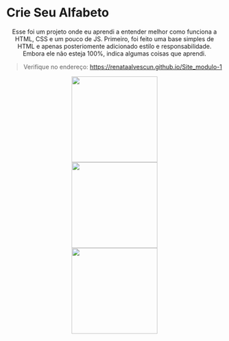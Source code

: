 # Crie Seu Alfabeto

 <div align="center">
  <p> 
Esse foi um projeto onde eu aprendi a entender melhor como funciona a HTML, CSS e um pouco de JS. Primeiro, foi feito uma base simples de HTML e apenas posteriomente adicionado estilo e responsabilidade. Embora ele não esteja 100%, indica algumas coisas que aprendi.
<p>
</div>

> Verifique no endereço: https://renataalvescun.github.io/Site_modulo-1

<div align="center">
  <img height="200em" src="https://user-images.githubusercontent.com/100436812/198044637-a2783a41-cee8-414c-abeb-10da77f64b20.gif">
 </div>

<div align="center">  <img height="200em" src="https://user-images.githubusercontent.com/100436812/212758882-4f4ede98-4534-4e9e-bc3b-95b6e6b5d6c5.PNG" </div>
<div align="center">  <img height="200em" src="https://user-images.githubusercontent.com/100436812/212759194-6ea91446-6fcc-4ed7-ba89-4f2cd0667d3f.PNG" </div>

